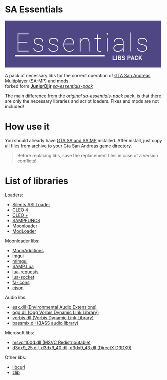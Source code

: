 # SA Essentials

[![](https://github.com/ins1x/sa-essentials/raw/main/CLEO/(for%20developers)/gta-sa-lib-pack-essentials.png)](https://www.mixmods.com.br/2019/06/sa-essentials-pack/)

A pack of necessary libs for the correct operation of [GTA San Andreas Multiplayer (SA-MP)](https://sampwiki.blast.hk/) and mods.  
forked form [**JuniorDjjr**](https://github.com/JuniorDjjr) [*sa-essentials-pack*](https://www.mixmods.com.br/2019/06/sa-essentials-pack/)  

The main difference from the [*original sa-essentials-pack*](https://www.mixmods.com.br/2019/06/sa-essentials-pack/) pack, is that there are only the necessary libraries and script loaders. Fixes and mods are not included! 

# How use it 

You should already have [GTA:SA and SA:MP](https://www.sa-mp.mp/downloads/) installed.
After install, just copy all files from archive to your Gta San Andreas game directory.

> Before replacing libs, save the replacement files in case of a version conflicts!

# List of libraries

Loaders:
- [Silents ASI Loader](http://www.gtagarage.com/mods/show.php?id=21709)
- [CLEO 4](http://cleo.li/download.html)
- [CLEO +](https://www.mixmods.com.br/2023/10/cleoplus/)
- [SAMPFUNCS](https://www.blast.hk/threads/17/)
- [Moonloader](https://gtaforums.com/topic/890987-moonloader/)
- [ModLoader](https://gtaforums.com/topic/669520-mod-loader/)

Moonloader libs:
- [MoonAdditions](https://github.com/THE-FYP/MoonAdditions)
- [imgui](https://github.com/ocornut/imgui)
- [mimgui](https://github.com/THE-FYP/mimgui)
- [SAMP.Lua](https://github.com/THE-FYP/SAMP.Lua)
- [lua-requests](https://github.com/THE-FYP/lua-requests)
- [lua-socket](https://github.com/lunarmodules/luasocket)
- [fa-icons](https://gitlab.com/THE-FYP/lua-fa-icons-4)
- [cjson](https://github.com/openresty/lua-cjson/tree/master)

Audio libs:
- [eax.dll (Environmental Audio Extensions)](https://gamedev.ru/code/terms/EAX)
- [ogg.dll (Ogg Vorbis Dynamic Link Library)](https://www.rarewares.org/ogg-libraries.php)
- [vorbis.dll (Vorbis Dynamic Link Library)](https://xiph.org/vorbis/)
- [bassmix.dll (BASS audio library)](https://www.un4seen.com/)

Microsoft libs:
- [msvcr100d.dll (MSVC Redistributable)](https://answers.microsoft.com/en-us/windows/forum/all/msvcr100ddll/a1a3d052-daf1-4407-af72-dbaeb49fdbb8)
- [d3dx9_25.dll, d3dx9_40.dll, d3dx9_43.dll (DirectX D3DX9)](https://www.microsoft.com/ru-ru/download/details.aspx?id=35)

Other libs:
- [libcurl](https://curl.se/libcurl/)
- [zlib](https://zlib.net/)
